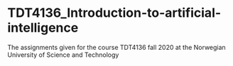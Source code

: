 # TDT4136_Introduction-to-artificial-intelligence
The assignments given for the course TDT4136 fall 2020 at the Norwegian University of Science and Technology
